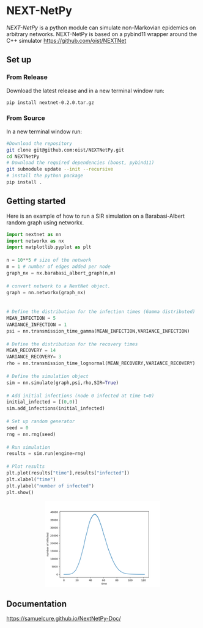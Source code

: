 # NEXT-NetPy

*NEXT-NetPy* is a python module can simulate non-Markovian epidemics on arbitrary networks. NEXT-NetPy is based on a pybind11 wrapper around the C++ simulator https://github.com/oist/NEXTNet

## Set up

### From Release
Download the latest release and in a new terminal window run:

```bash
pip install nextnet-0.2.0.tar.gz
```
### From Source

In a new terminal window run:
```bash
#Download the repository
git clone git@github.com:oist/NEXTNetPy.git
cd NEXTNetPy
# Download the required dependencies (boost, pybind11)
git submodule update --init --recursive
# install the python package
pip install .
```

## Getting started

Here is an example of how to run a SIR simulation on a Barabasi-Albert random graph using networkx.

```python
import nextnet as nn
import networkx as nx
import matplotlib.pyplot as plt

n = 10**5 # size of the network
m = 1 # number of edges added per node
graph_nx = nx.barabasi_albert_graph(n,m)

# convert network to a NextNet object.
graph = nn.networkx(graph_nx)


# Define the distribution for the infection times (Gamma distributed)
MEAN_INFECTION = 5
VARIANCE_INFECTION = 1
psi = nn.transmission_time_gamma(MEAN_INFECTION,VARIANCE_INFECTION)

# Define the distribution for the recovery times
MEAN_RECOVERY = 14
VARIANCE_RECOVERY= 3
rho = nn.transmission_time_lognormal(MEAN_RECOVERY,VARIANCE_RECOVERY)

# Define the simulation object
sim = nn.simulate(graph,psi,rho,SIR=True)

# Add initial infections (node 0 infected at time t=0)
initial_infected = [(0,0)]
sim.add_infections(initial_infected)

# Set up random generator
seed = 0
rng = nn.rng(seed)

# Run simulation
results = sim.run(engine=rng)

# Plot results
plt.plot(results["time"],results["infected"])
plt.xlabel("time")
plt.ylabel("number of infected")
plt.show()
```

<p align="center">
  <img src="images/example_SIR.png" alt="Alt text for the image" width="300"/>
</p>


## Documentation
https://samuelcure.github.io/NextNetPy-Doc/
